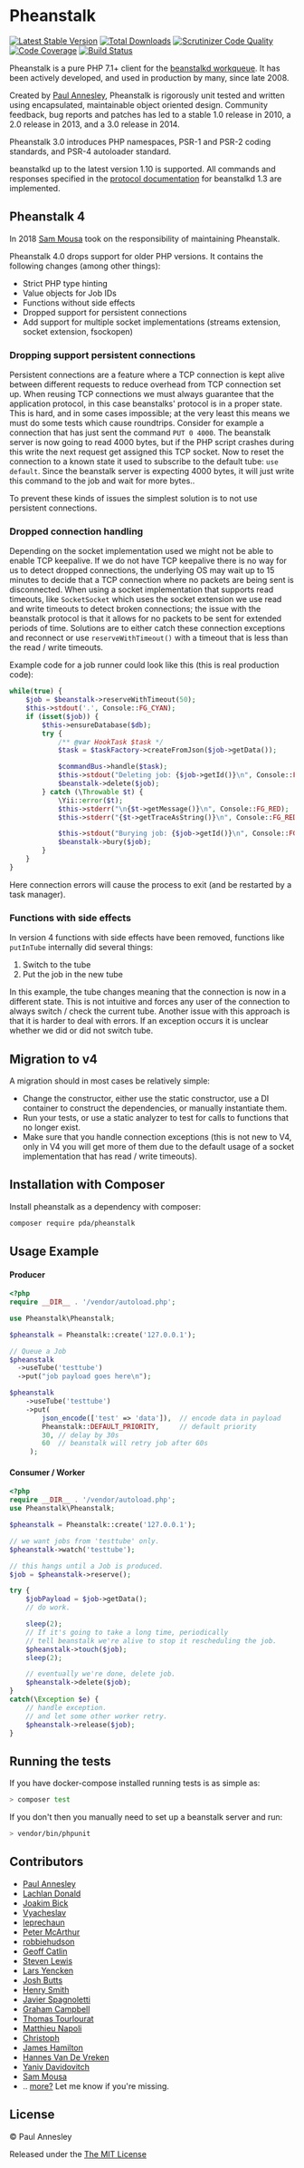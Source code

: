 Pheanstalk
==========

[![Latest Stable Version](https://img.shields.io/packagist/v/pda/pheanstalk.svg)](https://packagist.org/packages/pda/pheanstalk)
[![Total Downloads](https://img.shields.io/packagist/dt/pda/pheanstalk.svg)](https://packagist.org/pda/pheanstalk)
[![Scrutinizer Code Quality](https://scrutinizer-ci.com/g/pheanstalk/pheanstalk/badges/quality-score.png?b=master)](https://scrutinizer-ci.com/g/pheanstalk/pheanstalk/?branch=master)
[![Code Coverage](https://scrutinizer-ci.com/g/pheanstalk/pheanstalk/badges/coverage.png?b=master)](https://scrutinizer-ci.com/g/pheanstalk/pheanstalk/?branch=master)
[![Build Status](https://travis-ci.org/pheanstalk/pheanstalk.svg?branch=master)](https://travis-ci.org/pheanstalk/pheanstalk)

Pheanstalk is a pure PHP 7.1+ client for the [beanstalkd workqueue][1].  It has
been actively developed, and used in production by many, since late 2008.

Created by [Paul Annesley][2], Pheanstalk is rigorously unit tested and written
using encapsulated, maintainable object oriented design.  Community feedback,
bug reports and patches has led to a stable 1.0 release in 2010, a 2.0 release
in 2013, and a 3.0 release in 2014.

Pheanstalk 3.0 introduces PHP namespaces, PSR-1 and PSR-2 coding standards,
and PSR-4 autoloader standard.

beanstalkd up to the latest version 1.10 is supported.  All commands and
responses specified in the [protocol documentation][4] for beanstalkd 1.3 are
implemented.

  [1]: https://beanstalkd.github.io/
  [2]: https://paul.annesley.cc/
  [3]: https://github.com/sammousa
  [4]: https://github.com/kr/beanstalkd/tree/v1.3/doc/protocol.txt?raw=true
  
Pheanstalk 4
-------------
In 2018 [Sam Mousa][3] took on the responsibility of maintaining Pheanstalk.

Pheanstalk 4.0 drops support for older PHP versions. It contains the following changes (among other things):
- Strict PHP type hinting
- Value objects for Job IDs
- Functions without side effects
- Dropped support for persistent connections
- Add support for multiple socket implementations (streams extension, socket extension, fsockopen)

### Dropping support persistent connections
Persistent connections are a feature where a TCP connection is kept alive between different requests to reduce overhead
from TCP connection set up. When reusing TCP connections we must always guarantee that the application protocol, in this
case beanstalks' protocol is in a proper state. This is hard, and in some cases impossible; at the very least this means
we must do some tests which cause roundtrips.
Consider for example a connection that has just sent the command `PUT 0 4000`. The beanstalk server is now going to read
4000 bytes, but if the PHP script crashes during this write the next request get assigned this TCP socket.
Now to reset the connection to a known state it used to subscribe to the default tube: `use default`.
Since the beanstalk server is expecting 4000 bytes, it will just write this command to the job and wait for more bytes..

To prevent these kinds of issues the simplest solution is to not use persistent connections.

### Dropped connection handling
Depending on the socket implementation used we might not be able to enable TCP keepalive. If we do not have TCP keepalive
there is no way for us to detect dropped connections, the underlying OS may wait up to 15 minutes to decide that a TCP
connection where no packets are being sent is disconnected. 
When using a socket implementation that supports read timeouts, like `SocketSocket` which uses the socket extension we 
use read and write timeouts to detect broken connections; the issue with the beanstalk protocol is that it allows for
no packets to be sent for extended periods of time. Solutions are to either catch these connection exceptions and reconnect
or use `reserveWithTimeout()` with a timeout that is less than the read / write timeouts.  

Example code for a job runner could look like this (this is real production code):
```php
while(true) {
    $job = $beanstalk->reserveWithTimeout(50);
    $this->stdout('.', Console::FG_CYAN);
    if (isset($job)) {
        $this->ensureDatabase($db);
        try {
            /** @var HookTask $task */
            $task = $taskFactory->createFromJson($job->getData());

            $commandBus->handle($task);
            $this->stdout("Deleting job: {$job->getId()}\n", Console::FG_GREEN);
            $beanstalk->delete($job);
        } catch (\Throwable $t) {
            \Yii::error($t);
            $this->stderr("\n{$t->getMessage()}\n", Console::FG_RED);
            $this->stderr("{$t->getTraceAsString()}\n", Console::FG_RED);

            $this->stdout("Burying job: {$job->getId()}\n", Console::FG_YELLOW);
            $beanstalk->bury($job);
        }
    }
}
```
Here connection errors will cause the process to exit (and be restarted by a task manager).   

### Functions with side effects
In version 4 functions with side effects have been removed, functions like `putInTube` internally did several things:
1. Switch to the tube
2. Put the job in the new tube

In this example, the tube changes meaning that the connection is now in a different state. This is not intuitive and forces
any user of the connection to always switch / check the current tube.
Another issue with this approach is that it is harder to deal with errors. If an exception occurs it is unclear whether 
we did or did not switch tube.


Migration to v4
-------------
A migration should in most cases be relatively simple:
- Change the constructor, either use the static constructor, use a DI container to construct the dependencies, or manually 
instantiate them.
- Run your tests, or use a static analyzer to test for calls to functions that no longer exist.
- Make sure that you handle connection exceptions (this is not new to V4, only in V4 you will get more of them due to the
default usage of a socket implementation that has read / write timeouts).





Installation with Composer
-------------

Install pheanstalk as a dependency with composer:

```bash
composer require pda/pheanstalk
```


Usage Example
-------------

#### Producer 

```php
<?php
require __DIR__ . '/vendor/autoload.php';

use Pheanstalk\Pheanstalk;

$pheanstalk = Pheanstalk::create('127.0.0.1');

// Queue a Job
$pheanstalk
  ->useTube('testtube')
  ->put("job payload goes here\n");

$pheanstalk
    ->useTube('testtube')
    ->put(
        json_encode(['test' => 'data']),  // encode data in payload
        Pheanstalk::DEFAULT_PRIORITY,     // default priority
        30, // delay by 30s
        60  // beanstalk will retry job after 60s
     );

```


#### Consumer / Worker
```php
<?php
require __DIR__ . '/vendor/autoload.php';
use Pheanstalk\Pheanstalk;

$pheanstalk = Pheanstalk::create('127.0.0.1');

// we want jobs from 'testtube' only.
$pheanstalk->watch('testtube');

// this hangs until a Job is produced.
$job = $pheanstalk->reserve();

try {
    $jobPayload = $job->getData();
    // do work.

    sleep(2);
    // If it's going to take a long time, periodically
    // tell beanstalk we're alive to stop it rescheduling the job.
    $pheanstalk->touch($job);
    sleep(2);

    // eventually we're done, delete job.
    $pheanstalk->delete($job);
}
catch(\Exception $e) {
    // handle exception.
    // and let some other worker retry.
    $pheanstalk->release($job); 
}
```


Running the tests
-----------------

If you have docker-compose installed running tests is as simple as:
```sh
> composer test
```

If you don't then you manually need to set up a beanstalk server and run:
```sh
> vendor/bin/phpunit
```

Contributors
------------

  * [Paul Annesley](https://github.com/pda)
  * [Lachlan Donald](https://github.com/lox)
  * [Joakim Bick](https://github.com/minimoe)
  * [Vyacheslav](https://github.com/SlNPacifist)
  * [leprechaun](https://github.com/leprechaun)
  * [Peter McArthur](https://github.com/ptrmcrthr)
  * [robbiehudson](https://github.com/robbiehudson)
  * [Geoff Catlin](https://github.com/gcatlin)
  * [Steven Lewis](https://github.com/srjlewis)
  * [Lars Yencken](https://github.com/larsyencken)
  * [Josh Butts](https://github.com/jimbojsb)
  * [Henry Smith](https://github.com/h2s)
  * [Javier Spagnoletti](https://github.com/phansys)
  * [Graham Campbell](https://github.com/GrahamCampbell)
  * [Thomas Tourlourat](https://github.com/armetiz)
  * [Matthieu Napoli](https://github.com/mnapoli)
  * [Christoph](https://github.com/xrstf)
  * [James Hamilton](https://github.com/mrjameshamilton)
  * [Hannes Van De Vreken](https://github.com/hannesvdvreken)
  * [Yaniv Davidovitch](https://github.com/YanivD)
  * [Sam Mousa](https://github.com/sammousa)
  * .. [more?](https://github.com/pda/pheanstalk/contributors) Let me know if you're missing.


License
-------

© Paul Annesley

Released under the [The MIT License](http://www.opensource.org/licenses/mit-license.php)
